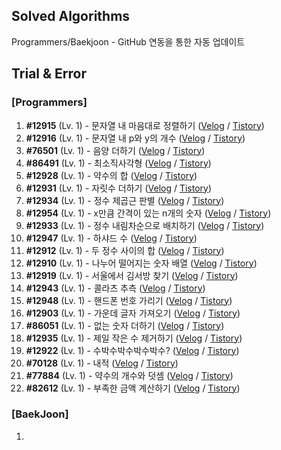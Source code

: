 ## Solved Algorithms

Programmers/Baekjoon - GitHub 연동을 통한 자동 업데이트

## Trial & Error

### \[Programmers\]

1. **#12915** (Lv. 1) - 문자열 내 마음대로 정렬하기 ([Velog](https://velog.io/@gnoon/20231229-Today-I-Learned) / [Tistory](https://g-noon.tistory.com/entry/20231229-Today-I-Learned))
2. **#12916** (Lv. 1) - 문자열 내 p와 y의 개수 ([Velog](https://velog.io/@gnoon/Programmers-12916) / [Tistory](https://g-noon.tistory.com/entry/Programmers-12916))
3. **#76501** (Lv. 1) - 음양 더하기 ([Velog](https://velog.io/@gnoon/Programmers-76501) / [Tistory](https://g-noon.tistory.com/entry/Programmers-76501))
4. **#86491** (Lv. 1) - 최소직사각형 ([Velog](https://velog.io/@gnoon/Programmers-86491) / [Tistory](https://g-noon.tistory.com/entry/Programmers-86491))
5. **#12928** (Lv. 1) - 약수의 합 ([Velog](https://velog.io/@gnoon/Programmers-12928) / [Tistory](https://g-noon.tistory.com/entry/Programmers-12928))
6. **#12931** (Lv. 1) - 자릿수 더하기 ([Velog](https://velog.io/@gnoon/Programmers-12931) / [Tistory](https://g-noon.tistory.com/entry/Programmers-12931))
7. **#12934** (Lv. 1) - 정수 제곱근 판별 ([Velog](https://velog.io/@gnoon/Programmers-12934) / [Tistory](https://g-noon.tistory.com/entry/Programmers-12934))
8. **#12954** (Lv. 1) - x만큼 간격이 있는 n개의 숫자 ([Velog](https://velog.io/@gnoon/Programmers-12954) / [Tistory](https://g-noon.tistory.com/entry/Programmers-12954))
9. **#12933** (Lv. 1) - 정수 내림차순으로 배치하기 ([Velog](https://velog.io/@gnoon/Programmers-12933) / [Tistory](https://g-noon.tistory.com/entry/Programmers-12933))
10. **#12947** (Lv. 1) - 하샤드 수 ([Velog](https://velog.io/@gnoon/Programmers-12947) / [Tistory](https://g-noon.tistory.com/entry/Programmers-12947))
11. **#12912** (Lv. 1) - 두 정수 사이의 합 ([Velog](https://velog.io/@gnoon/Programmers-12912) / [Tistory](https://g-noon.tistory.com/entry/Programmers-12912))
12. **#12910** (Lv. 1) - 나누어 떨어지는 숫자 배열 ([Velog](https://velog.io/@gnoon/Programmers-12910) / [Tistory](https://g-noon.tistory.com/entry/Programmers-12910))
13. **#12919** (Lv. 1) - 서울에서 김서방 찾기 ([Velog](https://velog.io/@gnoon/Programmers-12919) / [Tistory](https://g-noon.tistory.com/entry/Programmers-12919))
14. **#12943** (Lv. 1) - 콜라츠 추측 ([Velog](https://velog.io/@gnoon/Programmers-12943) / [Tistory](https://g-noon.tistory.com/entry/Programmers-12943))
15. **#12948** (Lv. 1) - 핸드폰 번호 가리기 ([Velog](https://velog.io/@gnoon/Programmers-12948) / [Tistory](https://g-noon.tistory.com/entry/Programmers-12948))
16. **#12903** (Lv. 1) - 가운데 글자 가져오기 ([Velog](https://velog.io/@gnoon/Programmers-12903) / [Tistory](https://g-noon.tistory.com/entry/Programmers-12903))
17. **#86051** (Lv. 1) - 없는 숫자 더하기 ([Velog](https://velog.io/@gnoon/Programmers-86051) / [Tistory](https://g-noon.tistory.com/entry/Programmers-86051))
18. **#12935** (Lv. 1) - 제일 작은 수 제거하기 ([Velog](https://velog.io/@gnoon/Programmers-12935) / [Tistory](https://g-noon.tistory.com/entry/Programmers-12935))
19. **#12922** (Lv. 1) - 수박수박수박수박수? ([Velog](https://velog.io/@gnoon/Programmers-12922) / [Tistory](https://g-noon.tistory.com/entry/Programmers-12922))
20. **#70128** (Lv. 1) - 내적 ([Velog](https://velog.io/@gnoon/Programmers-70128) / [Tistory](https://g-noon.tistory.com/entry/Programmers-70128))
21. **#77884** (Lv. 1) - 약수의 개수와 덧셈 ([Velog](https://velog.io/@gnoon/Programmers-77884) / [Tistory](https://g-noon.tistory.com/entry/Programmers-77884))
22. **#82612** (Lv. 1) - 부족한 금액 계산하기 ([Velog](https://velog.io/@gnoon/Programmers-82612) / [Tistory](https://g-noon.tistory.com/entry/Programmers-82612))

### \[BaekJoon\]

1.
